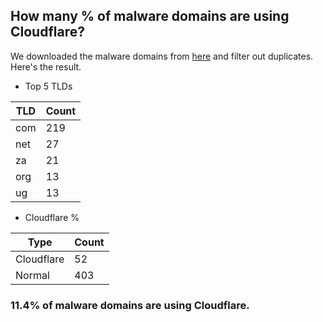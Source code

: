 ## How many % of malware domains are using Cloudflare?


We downloaded the malware domains from [here](https://urlhaus.abuse.ch) and filter out duplicates.
Here's the result.


[//]: # (start replacement)


- Top 5 TLDs

| TLD | Count |
| --- | --- |
| com | 219 |
| net | 27 |
| za | 21 |
| org | 13 |
| ug | 13 |


- Cloudflare %

| Type | Count |
| --- | --- |
| Cloudflare | 52 |
| Normal | 403 |


### 11.4% of malware domains are using Cloudflare.